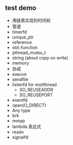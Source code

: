 ## test demo
* 用链表实现的时间轮
* 管道
* timerfd
* unique_ptr
* reference
* std::function
* pthread_mutex_t
* string (about copy on write)
* memory
* 协成
* execve
* sendfile
* listenfd for mutithread
    * SO_REUSEADDR
    * SO_REUSEPORT
* eventfd
* open(O_DIRECT)
* Any type
* brk
* mmap
* lambda 表达式
* readv
* signalfd




